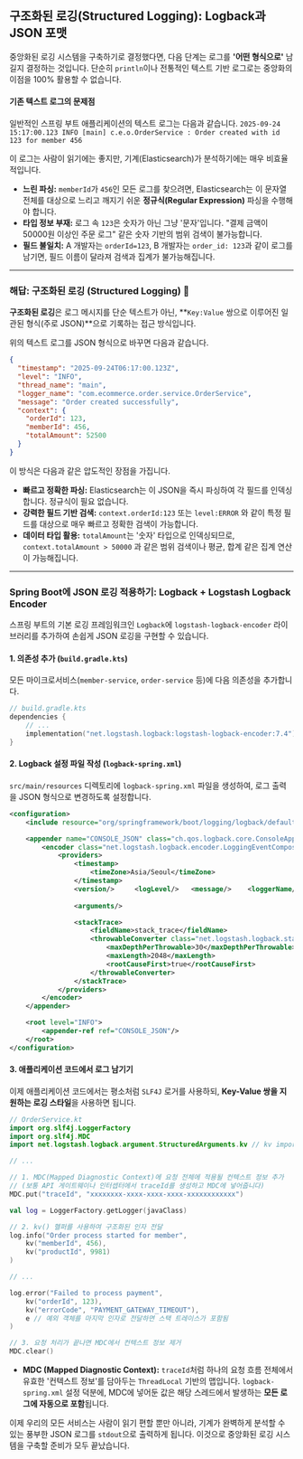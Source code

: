 ## 구조화된 로깅(Structured Logging): Logback과 JSON 포맷

중앙화된 로깅 시스템을 구축하기로 결정했다면, 다음 단계는 로그를 **'어떤 형식으로'** 남길지 결정하는 것입니다. 단순히 `println`이나 전통적인 텍스트 기반 로그로는 중앙화의 이점을 100% 활용할 수 없습니다.

#### 기존 텍스트 로그의 문제점

일반적인 스프링 부트 애플리케이션의 텍스트 로그는 다음과 같습니다.
`2025-09-24 15:17:00.123 INFO [main] c.e.o.OrderService : Order created with id 123 for member 456`

이 로그는 사람이 읽기에는 좋지만, 기계(Elasticsearch)가 분석하기에는 매우 비효율적입니다.

  * **느린 파싱:** `memberId`가 `456`인 모든 로그를 찾으려면, Elasticsearch는 이 문자열 전체를 대상으로 느리고 깨지기 쉬운 **정규식(Regular Expression)** 파싱을 수행해야 합니다.
  * **타입 정보 부재:** 로그 속 `123`은 숫자가 아닌 그냥 '문자'입니다. "결제 금액이 50000원 이상인 주문 로그" 같은 숫자 기반의 범위 검색이 불가능합니다.
  * **필드 불일치:** A 개발자는 `orderId=123`, B 개발자는 `order_id: 123`과 같이 로그를 남기면, 필드 이름이 달라져 검색과 집계가 불가능해집니다.

-----

### 해답: 구조화된 로깅 (Structured Logging) 📜

**구조화된 로깅**은 로그 메시지를 단순 텍스트가 아닌, \*\*`Key:Value` 쌍으로 이루어진 일관된 형식(주로 JSON)\*\*으로 기록하는 접근 방식입니다.

위의 텍스트 로그를 JSON 형식으로 바꾸면 다음과 같습니다.

```json
{
  "timestamp": "2025-09-24T06:17:00.123Z",
  "level": "INFO",
  "thread_name": "main",
  "logger_name": "com.ecommerce.order.service.OrderService",
  "message": "Order created successfully",
  "context": {
    "orderId": 123,
    "memberId": 456,
    "totalAmount": 52500
  }
}
```

이 방식은 다음과 같은 압도적인 장점을 가집니다.

  * **빠르고 정확한 파싱:** Elasticsearch는 이 JSON을 즉시 파싱하여 각 필드를 인덱싱합니다. 정규식이 필요 없습니다.
  * **강력한 필드 기반 검색:** `context.orderId:123` 또는 `level:ERROR` 와 같이 특정 필드를 대상으로 매우 빠르고 정확한 검색이 가능합니다.
  * **데이터 타입 활용:** `totalAmount`는 '숫자' 타입으로 인덱싱되므로, `context.totalAmount > 50000` 과 같은 범위 검색이나 평균, 합계 같은 집계 연산이 가능해집니다.

-----

### Spring Boot에 JSON 로깅 적용하기: Logback + Logstash Logback Encoder

스프링 부트의 기본 로깅 프레임워크인 `Logback`에 `logstash-logback-encoder` 라이브러리를 추가하여 손쉽게 JSON 로깅을 구현할 수 있습니다.

#### 1\. 의존성 추가 (`build.gradle.kts`)

모든 마이크로서비스(`member-service`, `order-service` 등)에 다음 의존성을 추가합니다.

```kotlin
// build.gradle.kts
dependencies {
    // ...
    implementation("net.logstash.logback:logstash-logback-encoder:7.4")
}
```

#### 2\. Logback 설정 파일 작성 (`logback-spring.xml`)

`src/main/resources` 디렉토리에 `logback-spring.xml` 파일을 생성하여, 로그 출력을 JSON 형식으로 변경하도록 설정합니다.



```xml
<configuration>
    <include resource="org/springframework/boot/logging/logback/defaults.xml"/>

    <appender name="CONSOLE_JSON" class="ch.qos.logback.core.ConsoleAppender">
        <encoder class="net.logstash.logback.encoder.LoggingEventCompositeJsonEncoder">
            <providers>
                <timestamp>
                    <timeZone>Asia/Seoul</timeZone>
                </timestamp>
                <version/>     <logLevel/>   <message/>    <loggerName/> <threadName/> <mdc/>
                
                <arguments/>

                <stackTrace>
                    <fieldName>stack_trace</fieldName>
                    <throwableConverter class="net.logstash.logback.stacktrace.ShortenedThrowableConverter">
                        <maxDepthPerThrowable>30</maxDepthPerThrowable>
                        <maxLength>2048</maxLength>
                        <rootCauseFirst>true</rootCauseFirst>
                    </throwableConverter>
                </stackTrace>
            </providers>
        </encoder>
    </appender>

    <root level="INFO">
        <appender-ref ref="CONSOLE_JSON"/>
    </root>
</configuration>
```

#### 3\. 애플리케이션 코드에서 로그 남기기

이제 애플리케이션 코드에서는 평소처럼 `SLF4J` 로거를 사용하되, **Key-Value 쌍을 지원하는 로깅 스타일**을 사용하면 됩니다.

```kotlin
// OrderService.kt
import org.slf4j.LoggerFactory
import org.slf4j.MDC
import net.logstash.logback.argument.StructuredArguments.kv // kv import

// ...

// 1. MDC(Mapped Diagnostic Context)에 요청 전체에 적용될 컨텍스트 정보 추가
// (보통 API 게이트웨이나 인터셉터에서 traceId를 생성하고 MDC에 넣어줍니다)
MDC.put("traceId", "xxxxxxxx-xxxx-xxxx-xxxx-xxxxxxxxxxxx")

val log = LoggerFactory.getLogger(javaClass)

// 2. kv() 헬퍼를 사용하여 구조화된 인자 전달
log.info("Order process started for member", 
    kv("memberId", 456), 
    kv("productId", 9981)
)

// ...

log.error("Failed to process payment",
    kv("orderId", 123),
    kv("errorCode", "PAYMENT_GATEWAY_TIMEOUT"),
    e // 예외 객체를 마지막 인자로 전달하면 스택 트레이스가 포함됨
)

// 3. 요청 처리가 끝나면 MDC에서 컨텍스트 정보 제거
MDC.clear()
```

  * **MDC (Mapped Diagnostic Context):** `traceId`처럼 하나의 요청 흐름 전체에서 유효한 '컨텍스트 정보'를 담아두는 `ThreadLocal` 기반의 맵입니다. `logback-spring.xml` 설정 덕분에, MDC에 넣어둔 값은 해당 스레드에서 발생하는 **모든 로그에 자동으로 포함**됩니다.

이제 우리의 모든 서비스는 사람이 읽기 편할 뿐만 아니라, 기계가 완벽하게 분석할 수 있는 풍부한 JSON 로그를 `stdout`으로 출력하게 됩니다. 이것으로 중앙화된 로깅 시스템을 구축할 준비가 모두 끝났습니다.